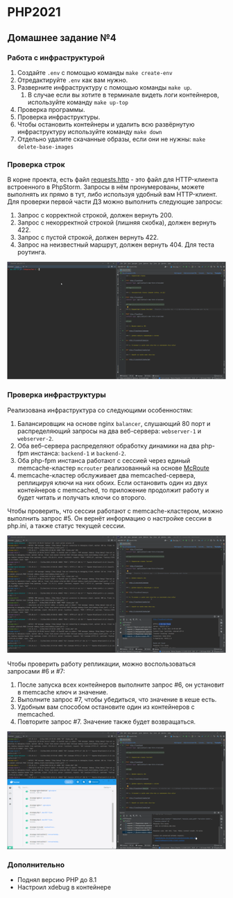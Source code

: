 # PHP2021

## Домашнее задание №4

### Работа с инфраструктурой

1. Создайте `.env` с помощью команды `make create-env`
2. Отредактируйте `.env` как вам нужно.
4. Разверните инфраструктуру с помощью команды `make up`.
   1. В случае если вы хотите в терминале видеть логи контейнеров, используйте команду `make up-top`
5. Проверка программы.
6. Проверка инфраструктуры.
7. Чтобы остановить контейнеры и удалить всю развёрнутую инфраструктуру используйте команду `make down`
8. Отдельно удалите скачанные образы, если они не нужны: `make delete-base-images`

### Проверка строк

В корне проекта, есть файл [requests.http](./requests.http) - это файл для HTTP-клиента встроенного в PhpStorm. Запросы в нём пронумерованы, можете выполнять их прямо в тут, либо используя удобный вам HTTP-клиент. Для проверки первой части ДЗ можно выполнить следующие запросы:
1. Запрос с корректной строкой, должен вернуть 200.
2. Запрос с некорректной строкой (лишняя скобка), должен вернуть 422.
3. Запрос с пустой строкой, должен вернуть 422.
4. Запрос на неизвестный маршрут, должен вернуть 404. Для теста роутинга.

![Старт и проверка строк](./storage/start.gif)

### Проверка инфраструктуры

Реализована инфраструктура со следующими особенностям:
1. Балансировщик на основе nginx `balancer`, слушающий 80 порт и распределяющий запросы на два веб-сервера: `webserver-1` и `webserver-2`.
2. Оба веб-сервера распределяют обработку динамики на два php-fpm инстанса: `backend-1` и `backend-2`.
3. Оба php-fpm инстанса работают с сессией через единый memcache-кластер `mcrouter` реализованный на основе [McRoute](https://github.com/facebook/mcrouter)
4. memcache-кластер обслуживает два memcached-сервера, реплицируя ключи на них обоих. Если остановить один из двух контейнеров с memcached, то приложение продолжит работу и будет читать и получать ключи со второго.

Чтобы проверить, что сессии работают с memcache-кластером, можно выполнить запрос #5. Он вернёт информацию о настройке сессии в php.ini, а также статус текущей сессии.

![Проверка сессий](./storage/session.gif)

Чтобы проверить работу репликации, можно воспользоваться запросами #6 и #7:
1. После запуска всех контейнеров выполните запрос #6, он установит в memcache ключ и значение.
2. Выполните запрос #7, чтобы убедиться, что значение в кеше есть.
3. Удобным вам способом остановите один из контейнеров с memcached.
4. Повторите запрос #7. Значение также будет возвращаться.

![Проверка memcache-кластера](./storage/mcroute.gif)

### Дополнительно

* Поднял версию PHP до 8.1
* Настроил xdebug в контейнере